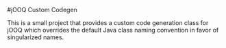 #jOOQ Custom Codegen

This is a small project that provides a custom code generation class for jOOQ which overrides the default Java class naming convention in favor of singularized names.